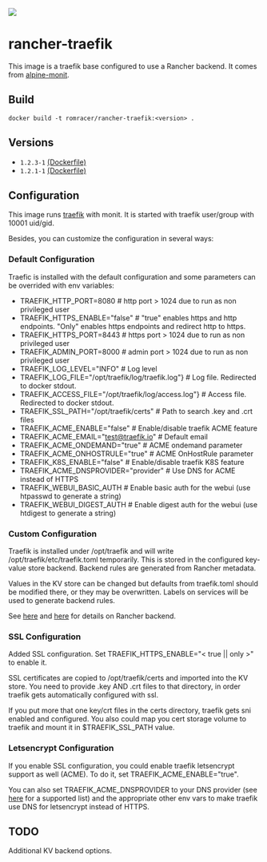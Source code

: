[![](https://images.microbadger.com/badges/image/romracer/rancher-traefik.svg)](https://microbadger.com/images/romracer/rancher-traefik "Get your own image badge on microbadger.com")

rancher-traefik 
==============

This image is a traefik base configured to use a Rancher backend. It comes from [alpine-monit][alpine-monit].

## Build

```
docker build -t romracer/rancher-traefik:<version> .
```

## Versions

- `1.2.3-1` [(Dockerfile)](https://github.com/romracer/rancher-traefik/blob/1.2.3-1/Dockerfile)
- `1.2.1-1` [(Dockerfile)](https://github.com/romracer/rancher-traefik/blob/1.2.1-1/Dockerfile)

## Configuration

This image runs [traefik][traefik] with monit. It is started with traefik user/group with 10001 uid/gid.

Besides, you can customize the configuration in several ways:

### Default Configuration

Traefic is installed with the default configuration and some parameters can be overrided with env variables:

- TRAEFIK_HTTP_PORT=8080								# http port > 1024 due to run as non privileged user
- TRAEFIK_HTTPS_ENABLE="false"							# "true" enables https and http endpoints. "Only" enables https endpoints and redirect http to https.
- TRAEFIK_HTTPS_PORT=8443								# https port > 1024 due to run as non privileged user
- TRAEFIK_ADMIN_PORT=8000								# admin port > 1024 due to run as non privileged user
- TRAEFIK_LOG_LEVEL="INFO"								# Log level
- TRAEFIK_LOG_FILE="/opt/traefik/log/traefik.log"}		# Log file. Redirected to docker stdout.
- TRAEFIK_ACCESS_FILE="/opt/traefik/log/access.log"}	# Access file. Redirected to docker stdout.
- TRAEFIK_SSL_PATH="/opt/traefik/certs"					# Path to search .key and .crt files
- TRAEFIK_ACME_ENABLE="false"							# Enable/disable traefik ACME feature
- TRAEFIK_ACME_EMAIL="test@traefik.io"					# Default email
- TRAEFIK_ACME_ONDEMAND="true"							# ACME ondemand parameter
- TRAEFIK_ACME_ONHOSTRULE="true"						# ACME OnHostRule parameter
- TRAEFIK_K8S_ENABLE="false"							# Enable/disable traefik K8S feature
- TRAEFIK_ACME_DNSPROVIDER="provider"						# Use DNS for ACME instead of HTTPS
- TRAEFIK_WEBUI_BASIC_AUTH							# Enable basic auth for the webui (use htpasswd to generate a string)
- TRAEFIK_WEBUI_DIGEST_AUTH							# Enable digest auth for the webui (use htdigest to generate a string)

### Custom Configuration

Traefik is installed under /opt/traefik and will write /opt/traefik/etc/traefik.toml temporarily. This is stored in the configured key-value store backend. Backend rules are generated from Rancher metadata.

Values in the KV store can be changed but defaults from traefik.toml should be modified there, or they may be overwritten. Labels on services will be used to generate backend rules.

See [here][traefik-docs] and [here][traefik-code] for details on Rancher backend.

### SSL Configuration

Added SSL configuration. Set TRAEFIK_HTTPS_ENABLE="< true || only >" to enable it. 

SSL certificates are copied to /opt/traefik/certs and imported into the KV store. You need to provide .key AND .crt files to that directory, in order traefik gets automatically configured with ssl.

If you put more that one key/crt files in the certs directory, traefik gets sni enabled and configured. You also could map you cert storage volume to traefik and mount it in $TRAEFIK_SSL_PATH value.

### Letsencrypt Configuration

If you enable SSL configuration, you could enable traefik letsencrypt support as well (ACME). To do it, set TRAEFIK_ACME_ENABLE="true".

You can also set TRAEFIK_ACME_DNSPROVIDER to your DNS provider (see [here][traefik-dns] for a supported list) and the appropriate other env vars to make traefik use DNS for letsencrypt instead of HTTPS.

## TODO

Additional KV backend options.

[alpine-monit]: https://github.com/rawmind0/alpine-monit/
[traefik]: https://github.com/containous/traefik
[rancher-traefik]: https://hub.docker.com/r/rawmind/rancher-traefik/
[rancher-example]: https://github.com/rawmind0/alpine-traefik/tree/master/rancher
[traefik-docs]: https://docs.traefik.io/toml/#rancher-backend
[traefik-code]: https://github.com/containous/traefik/blob/v1.2/provider/rancher.go
[traefik-dns]: https://docs.traefik.io/toml/#acme-lets-encrypt-configuration
